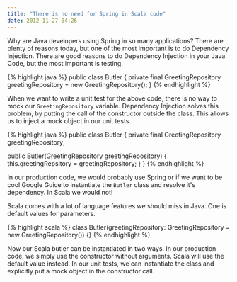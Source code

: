 ```yaml
---
title: "There is no need for Spring in Scala code"
date: 2012-11-27 04:26
---
```


Why are Java developers using Spring in so many applications? There
are plenty of reasons today, but one of the most important is to do
Dependency Injection. There are good reasons to do Dependency
Injection in your Java Code, but the most important is testing.

{% highlight java %}
public class Butler {
  private final GreetingRepository greetingRepository = new GreetingRepository();
}
{% endhighlight %}

When we want to write a unit test for the above code, there is no way
to mock our `GreetingRepository` variable. Dependency Injection solves
this problem, by putting the call of the constructor outside the
class. This allows us to inject a mock object in our unit tests.

{% highlight java %}
public class Butler {
  private final GreetingRepository greetingRepository;

  public Butler(GreetingRepository greetingRepository) {
    this.greetingRepsitory = greetingRepository;
  }
}
{% endhighlight %}

In our production code, we would probably use Spring or if we want to
be cool Google Guice to instantiate the `Butler` class and resolve
it's dependency. In Scala we would not!

Scala comes with a lot of language features we should miss in
Java. One is default values for parameters.

{% highlight scala %}
class Butler(greetingRepository: GreetingRepository = new GreetingRepository()) {}
{% endhighlight %}

Now our Scala butler can be instantiated in two ways. In our
production code, we simply use the constructor without
arguments. Scala will use the default value instead. In our unit
tests, we can instantiate the class and explicitly put a mock object in
the constructor call.
